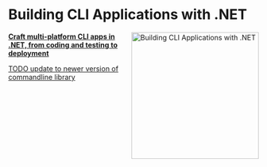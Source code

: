 # Building CLI Applications with .NET

<a href="https://www.packtpub.com/en-in/product/building-cli-applications-with-net-9781835882757"> <img src="https://content.packt.com/_/image/xxlarge/B22400/cover_image.jpg" alt="Building CLI Applications with .NET" itemprop="url" height="256px" align="right">

**Craft multi-platform CLI apps in .NET, from coding and testing to deployment**

TODO update to newer version of commandline library






